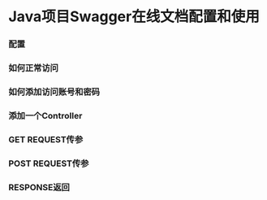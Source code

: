 # Java项目Swagger在线文档配置和使用

### 配置

### 如何正常访问

### 如何添加访问账号和密码

### 添加一个Controller

### GET REQUEST传参

### POST REQUEST传参

### RESPONSE返回